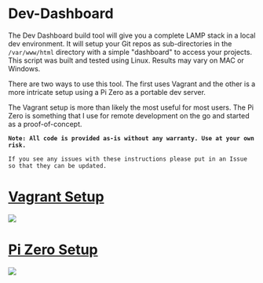 # Dev-Dashboard

The Dev Dashboard build tool will give you a complete LAMP stack in a local dev environment. It will setup your Git repos as sub-directories in the `/var/www/html` directory with a simple "dashboard" to access your projects. This script was built and tested using Linux. Results may vary on MAC or Windows.

There are two ways to use this tool. The first uses Vagrant and the other is a more intricate setup using a Pi Zero as a portable dev server. 

The Vagrant setup is more than likely the most useful for most users. The Pi Zero is something that I use for remote development on the go and started as a proof-of-concept.

**`Note: All code is provided as-is without any warranty. Use at your own risk.`**

`If you see any issues with these instructions please put in an Issue so that they can be updated.`

# [Vagrant Setup](https://github.com/mhancoc7/Dev-Dashboard/tree/master/docs/vagrant)

[<img src="https://raw.githubusercontent.com/mhancoc7/Dev-Dashboard/master/docs/assets/vagrant-dashboard.png"/>](https://github.com/mhancoc7/Dev-Dashboard/tree/master/docs/vagrant)


# [Pi Zero Setup](https://github.com/mhancoc7/Dev-Dashboard/tree/master/docs/pizero)

[<img src="https://raw.githubusercontent.com/mhancoc7/Dev-Dashboard/master/docs/assets/pizero-dashboard.png"/>](https://github.com/mhancoc7/Dev-Dashboard/tree/master/docs/pizero)

